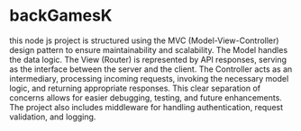# backGamesK
this node js project is structured using the MVC (Model-View-Controller) design pattern to ensure maintainability and scalability. The Model handles the data logic. The View (Router) is represented by API responses, serving as the interface between the server and the client. The Controller acts as an intermediary, processing incoming requests, invoking the necessary model logic, and returning appropriate responses. This clear separation of concerns allows for easier debugging, testing, and future enhancements. The project also includes middleware for handling authentication, request validation, and logging.
